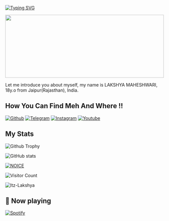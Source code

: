 [![Typing SVG](https://readme-typing-svg.herokuapp.com/?lines=WELCOME+TO+LAKSHYA's+GITHUB+PROFILE)](https://github.com/Itz-Lakshya)

<div align="center">
<img src="https://rishavanand.github.io/static/images/greetings.gif" align="center" style="width: 100%; height:200px" />
</div>  

Let me introduce you about myself, my name is LAKSHYA MAHESHWARI, 18y.o from Jaipur(Rajasthan), India.

## How You Can Find Meh And Where !!

[![Github](https://img.shields.io/badge/-Github-000000?style=for-the-badge&logo=Github&logoColor=white)](https://github.com/Itz-Lakshya)
[![Telegram](https://img.shields.io/badge/Telegram-2CA5E0?style=for-the-badge&logo=telegram&logoColor=white)](https://telegram.me/CallmeLakshya)
[![Instagram](https://img.shields.io/badge/Instagram-FF1493?style=for-the-badge&logo=instagram&logoColor=white)](https://instagram.com/itz_.mickey)
[![Youtube](https://img.shields.io/badge/Youtube-FF0000?style=for-the-badge&logo=youtube&logoColor=white)](https://youtube.com/@LakshyaisLive)


## My Stats
![Github Trophy](https://github-profile-trophy.vercel.app/?username=Itz-Lakshya)

![ GitHub stats](https://github-readme-stats.vercel.app/api?username=Itz-Lakshya&show_icons=true&theme=tokyonight)

[![NOICE](https://github-readme-stats.vercel.app/api/top-langs/?username=Itz-Lakshya&layout=compact&theme=midnight-purple&hide=Css)](https://github.com/Itz-Lakshya)

![Visitor Count](https://profile-counter.glitch.me/Itz-Lakshya/count.svg)


<p><img align="center" src="https://github-readme-streak-stats.herokuapp.com/?user=Itz-Lakshya&" alt="Itz-Lakshya" /></p>

## 🎵 Now playing

[![Spotify](https://spotify-readme-3s61yj059-xditya.vercel.app/api/spotify)](https://open.spotify.com/user/on84l0syf9y9m2m84unz4h8uq)
